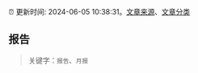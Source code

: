 :alarm_clock: 更新时间: 2024-06-05 10:38:31。[文章来源](/README.md)、[文章分类](/TAGS.md)

## 报告


> 关键字：`报告`、`月报`



